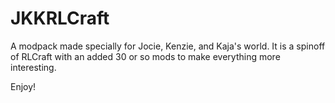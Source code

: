 # JKKRLCraft
A modpack made specially for Jocie, Kenzie, and Kaja's world. 
It is a spinoff of RLCraft with an added 30 or so mods to make everything more interesting.

Enjoy!
